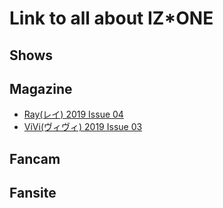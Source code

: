 # Link to all about IZ*ONE

## Shows

## Magazine
- [Ray(レイ) 2019 Issue 04](https://www.amazon.co.jp/Ray-%E3%83%AC%E3%82%A4-2019%E5%B9%B4-04%E6%9C%88%E5%8F%B7-Ray%E7%B7%A8%E9%9B%86%E9%83%A8/dp/B07N3RG7GQ/ref=sr_1_1?ie=UTF8&qid=1551022146&sr=8-1&keywords=ray+2019%E5%B9%B44%E6%9C%88%E5%8F%B7)
- [ViVi(ヴィヴィ) 2019 Issue 03](https://www.amazon.co.jp/ViVi-%E3%83%B4%E3%82%A3%E3%83%B4%E3%82%A3-2019%E5%B9%B4-03-%E6%9C%88%E5%8F%B7/dp/B07M6RTWSD/ref=sr_1_2?ie=UTF8&qid=1551022220&sr=8-2&keywords=vivi)

## Fancam

## Fansite
